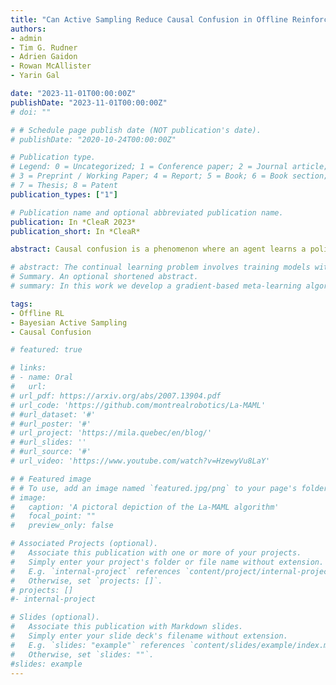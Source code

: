 ```yaml
---
title: "Can Active Sampling Reduce Causal Confusion in Offline Reinforcement Learning?"
authors:
- admin
- Tim G. Rudner
- Adrien Gaidon
- Rowan McAllister
- Yarin Gal

date: "2023-11-01T00:00:00Z"
publishDate: "2023-11-01T00:00:00Z"
# doi: ""

# # Schedule page publish date (NOT publication's date).
# publishDate: "2020-10-24T00:00:00Z"

# Publication type.
# Legend: 0 = Uncategorized; 1 = Conference paper; 2 = Journal article;
# 3 = Preprint / Working Paper; 4 = Report; 5 = Book; 6 = Book section;
# 7 = Thesis; 8 = Patent
publication_types: ["1"]

# Publication name and optional abbreviated publication name.
publication: In *CleaR 2023*
publication_short: In *CleaR*

abstract: Causal confusion is a phenomenon where an agent learns a policy that reflects imperfect spurious correlations in the data. Such a policy may falsely appear to be optimal during training if most of the training data contain such spurious correlations. This phenomenon is particularly pronounced in domains such as robotics, with potentially large gaps between the open- and closed-loop performance of an agent. In such settings, causally confused models may appear to perform well according to open-loop metrics during training but fail catastrophically when deployed in the real world. In this paper, we study causal confusion in offline reinforcement learning. We investigate whether selectively sampling appropriate points from a dataset of demonstrations may enable offline reinforcement learning agents to disambiguate the underlying causal mechanisms of the environment, alleviate causal confusion in offline reinforcement learning, and produce a safer model for deployment. To answer this question, we consider a set of tailored offline reinforcement learning datasets that exhibit causal ambiguity and assess the ability of active sampling techniques to reduce causal confusion at evaluation. We provide empirical evidence that uniform and active sampling techniques are able to consistently reduce causal confusion as training progresses and that active sampling is able to do so significantly more efficiently than uniform sampling.

# abstract: The continual learning problem involves training models with limited capacity to perform well on a set of an unknown number of sequentially arriving tasks. While meta-learning shows great potential for reducing interference between old and new tasks, the current training procedures tend to be either slow or offline, and sensitive to many hyper-parameters. In this work, we propose Look-ahead MAML (La-MAML), a fast optimisation-based meta-learning algorithm for online-continual learning, aided by a small episodic memory. Our proposed modulation of per-parameter learning rates in our meta-learning update allows us to draw connections to prior work on hypergradients and meta-descent. This provides a more flexible and efficient way to mitigate catastrophic forgetting compared to conventional prior-based methods.La-MAML achieves performance superior to other replay-based, prior-based and meta-learning based approaches for continual learning on real-world visual classification benchmarks.
# Summary. An optional shortened abstract.
# summary: In this work we develop a gradient-based meta-learning algorithm for efficient, online continual learning, that is robust and scalable to real-world visual benchmarks.

tags:
- Offline RL
- Bayesian Active Sampling
- Causal Confusion

# featured: true

# links:
# - name: Oral
#   url: 
# url_pdf: https://arxiv.org/abs/2007.13904.pdf
# url_code: 'https://github.com/montrealrobotics/La-MAML'
# #url_dataset: '#'
# #url_poster: '#'
# url_project: 'https://mila.quebec/en/blog/'
# #url_slides: ''
# #url_source: '#'
# url_video: 'https://www.youtube.com/watch?v=HzewyVu8LaY'

# # Featured image
# # To use, add an image named `featured.jpg/png` to your page's folder. 
# image:
#   caption: 'A pictoral depiction of the La-MAML algorithm'
#   focal_point: ""
#   preview_only: false

# Associated Projects (optional).
#   Associate this publication with one or more of your projects.
#   Simply enter your project's folder or file name without extension.
#   E.g. `internal-project` references `content/project/internal-project/index.md`.
#   Otherwise, set `projects: []`.
# projects: []
#- internal-project

# Slides (optional).
#   Associate this publication with Markdown slides.
#   Simply enter your slide deck's filename without extension.
#   E.g. `slides: "example"` references `content/slides/example/index.md`.
#   Otherwise, set `slides: ""`.
#slides: example
---
```


